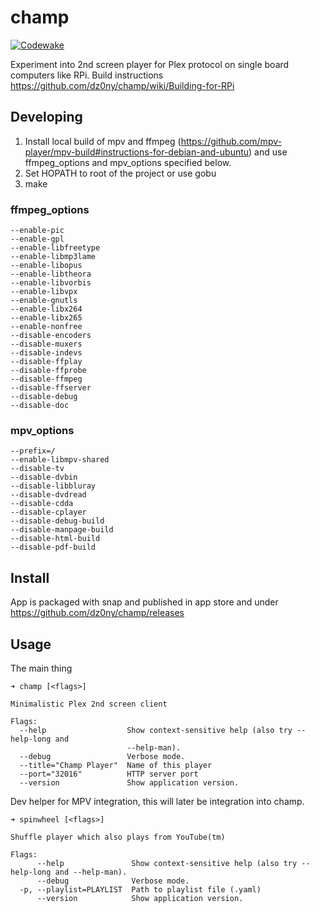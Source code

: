 # champ

[![Codewake](https://www.codewake.com/badges/ask_question_flat_square.svg)](https://www.codewake.com/p/champ)

Experiment into 2nd screen player for Plex protocol on single board
computers like RPi. Build instructions https://github.com/dz0ny/champ/wiki/Building-for-RPi

## Developing

1. Install local build of mpv and ffmpeg (https://github.com/mpv-player/mpv-build#instructions-for-debian-and-ubuntu) and use  ffmpeg_options and mpv_options specified below.
2. Set HOPATH to root of the project or use gobu
3. make

### ffmpeg_options
```
--enable-pic
--enable-gpl
--enable-libfreetype
--enable-libmp3lame
--enable-libopus
--enable-libtheora
--enable-libvorbis
--enable-libvpx
--enable-gnutls
--enable-libx264
--enable-libx265
--enable-nonfree
--disable-encoders
--disable-muxers
--disable-indevs
--disable-ffplay
--disable-ffprobe
--disable-ffmpeg
--disable-ffserver
--disable-debug
--disable-doc
```

### mpv_options
```
--prefix=/
--enable-libmpv-shared
--disable-tv
--disable-dvbin
--disable-libbluray
--disable-dvdread
--disable-cdda
--disable-cplayer
--disable-debug-build
--disable-manpage-build
--disable-html-build
--disable-pdf-build
```

## Install

App is packaged with snap and published in app store and under https://github.com/dz0ny/champ/releases

## Usage

The main thing
```
➜ champ [<flags>]

Minimalistic Plex 2nd screen client

Flags:
  --help                  Show context-sensitive help (also try --help-long and
                          --help-man).
  --debug                 Verbose mode.
  --title="Champ Player"  Name of this player
  --port="32016"          HTTP server port
  --version               Show application version.
```

Dev helper for MPV integration, this will later be integration into champ.
```
➜ spinwheel [<flags>]

Shuffle player which also plays from YouTube(tm)

Flags:
      --help               Show context-sensitive help (also try --help-long and --help-man).
      --debug              Verbose mode.
  -p, --playlist=PLAYLIST  Path to playlist file (.yaml)
      --version            Show application version.

```
